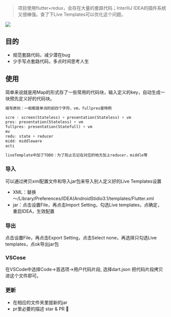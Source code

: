 
> 项目使用flutter+redux，会存在大量的套路代码；InterlliJ IDEA的插件系统又很棒强。查了下Live Templates可以优化这个问题。
<img src="http://me.wozaihui.com/hyj-huiz-live-temple.gif">

## 目的

- 规范套路代码，减少潜在bug
- 少手写点套路代码，多点时间思考人生

## 使用

简单来说就是用Map的形式存了一些常用的代码块，输入定义的key，自动生成一块预先定义好的代码块。

```dart
缩写原则：一般都是单词的前四个字符，vm，fullpres是特例

scre : screen(Stateless) + presentation(Stateless) + vm
pres: presentation(Stateless) + vm
fullpres: presentation(Statefull) + vm
mv
redu: state + reducer
midd: middleware
acti

liveTemplate中加了TODO：为了防止忘记在对应的地方加上reducer，middle等
```

### 导入

可以通过拷贝xml配置文件和导入jar包来导入别人定义好的Live Templates设置

- XML：替换～/Library/Preferences/IDEA(AndroidStidio3.1/templates/Flutter.xml
- jar：点击设置File，再点击Import Setting，勾选Live templates，点确定，重启IDEA，生效配置

### 导出

点击设置File，再点击Export Setting，点击Select none，再选择只勾选Live templates，点ok导出jar包

### VSCose

在VSCode中选择Code->首选项->用户代码片段, 选择dart.json 把代码片段拷贝进这个文件即可。

### 更新
- 在相应的文件夹里提新的jar
- pr里必要的描述
star & PR 👏

